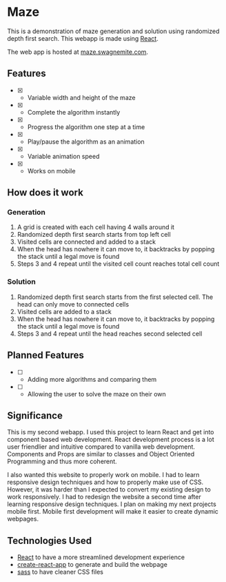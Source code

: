 # Maze

This is a demonstration of maze generation and solution using randomized depth first search. This webapp is made using [React](https://reactjs.org/).

The web app is hosted at [maze.swagnemite.com](https://maze.swagnemite.com).

## Features
- [x] - Variable width and height of the maze
- [x] - Complete the algorithm instantly 
- [x] - Progress the algorithm one step at a time
- [x] - Play/pause the algorithm as an animation
- [x] - Variable animation speed
- [x] - Works on mobile

## How does it work
### Generation
1. A grid is created with each cell having 4 walls around it
2. Randomized depth first search starts from top left cell
3. Visited cells are connected and added to a stack
4. When the head has nowhere it can move to, it backtracks by popping the stack until a legal move is found
5. Steps 3 and 4 repeat until the visited cell count reaches total cell count

### Solution
1. Randomized depth first search starts from the first selected cell. The head can only move to connected cells
2. Visited cells are added to a stack
3. When the head has nowhere it can move to, it backtracks by popping the stack until a legal move is found
4. Steps 3 and 4 repeat until the head reaches second selected cell

## Planned Features
- [ ] - Adding more algorithms and comparing them
- [ ] - Allowing the user to solve the maze on their own

## Significance
This is my second webapp. I used this project to learn React and get into component based web development. React development process is a lot user friendlier and intuitive compared to vanilla web development. Components and Props are similar to classes and Object Oriented Programming and thus more coherent.

I also wanted this website to properly work on mobile. I had to learn responsive design techniques and how to properly make use of CSS. However, it was harder than I expected to convert my existing design to work responsively. I had to redesign the website a second time after learning responsive design techniques. I plan on making my next projects mobile first. Mobile first development will make it easier to create dynamic webpages.

## Technologies Used
* [React](https://www.npmjs.com/package/react) to have a more streamlined development experience
* [create-react-app](https://www.npmjs.com/package/create-react-app) to generate and build the webpage 
* [sass](https://www.npmjs.com/package/sass) to have cleaner CSS files
